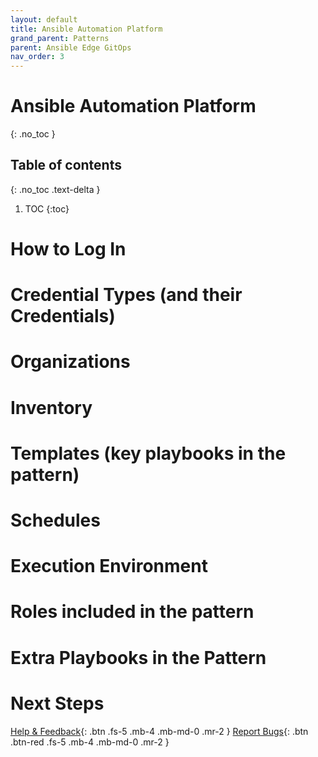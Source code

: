 ```yaml
---
layout: default
title: Ansible Automation Platform
grand_parent: Patterns
parent: Ansible Edge GitOps
nav_order: 3
---
```


# Ansible Automation Platform

{: .no_toc }

## Table of contents

{: .no_toc .text-delta }

1. TOC
{:toc}

# How to Log In

# Credential Types (and their Credentials)

# Organizations

# Inventory

# Templates (key playbooks in the pattern)

# Schedules

# Execution Environment

# Roles included in the pattern

# Extra Playbooks in the Pattern

# Next Steps

[Help & Feedback](https://groups.google.com/g/hybrid-cloud-patterns){: .btn .fs-5 .mb-4 .mb-md-0 .mr-2 }
[Report Bugs](https://github.com/hybrid-cloud-patterns/ansible-edge-gitops/issues){: .btn .btn-red .fs-5 .mb-4 .mb-md-0 .mr-2 }
